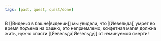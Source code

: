 ```yaml
---
tags: [past, quest, quest/done]
---
```


В [[Видения в башне|видении]] мы увидели, что [[Йевельда]] умрет во время подъема на башню, это неприемлемо, конфетная магия должна жить, нужно спасти [[Йевельда|Йевельду]] от неминуемой смерти!

